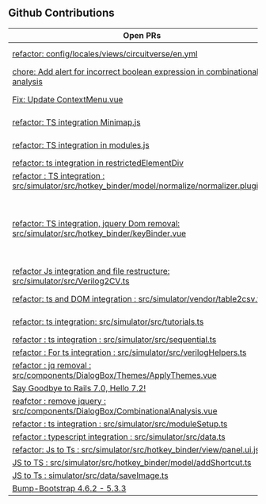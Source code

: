 ## Github Contributions
| Open PRs | Collaborations | Merged PRs | Documentation |
|----------|----------------|------------|---------------|
|[refactor: config/locales/views/circuitverse/en.yml](https://github.com/CircuitVerse/CircuitVerse/pull/5448)|[Bootstrap5](https://github.com/CircuitVerse/CircuitVerse/pull/5595)|[Fix: Change imports from partial v0/src and src to to complete v0/src](https://github.com/CircuitVerse/cv-frontend-vue/pull/523)|[docs: Wsl setup](https://github.com/CircuitVerse/CircuitVerse/pull/5333)|
|[chore: Add alert for incorrect boolean expression in combinational analysis](https://github.com/CircuitVerse/CircuitVerse/pull/5475)|[Responsive](https://github.com/CircuitVerse/CircuitVerse/pull/5584)|[refactor : ts integration : src/simulator/src/themer/themes.ts](https://github.com/CircuitVerse/cv-frontend-vue/pull/464)|[Fix : Update 3lmsintegration.md](https://github.com/CircuitVerse/CircuitVerseDocs/pull/406)|
|[Fix: Update ContextMenu.vue](https://github.com/CircuitVerse/cv-frontend-vue/pull/543)|[Search UI](https://github.com/CircuitVerse/CircuitVerse/pull/5563)|[refactor : Ts integration : src/simulator/src/themer/themer.ts](https://github.com/CircuitVerse/cv-frontend-vue/pull/463)||
|[refactor: TS integration Minimap.js](https://github.com/CircuitVerse/cv-frontend-vue/pull/474)|[Featured examples](https://github.com/CircuitVerse/CircuitVerse/pull/5508)|[refactor : Ts intergration : src/simulator/src/themer/themeCardSvg.ts](https://github.com/CircuitVerse/cv-frontend-vue/pull/462)||
|[refactor: TS integration in modules.js](https://github.com/CircuitVerse/cv-frontend-vue/pull/472)|[Circuitcard](https://github.com/CircuitVerse/CircuitVerse/pull/5506)|[refactor: vue ts and vue's reactive : src/simulator/src/themer/customThemer.vue](https://github.com/CircuitVerse/cv-frontend-vue/pull/461)||
|[refactor: ts integration in restrictedElementDiv](https://github.com/CircuitVerse/cv-frontend-vue/pull/471)|[Feature card](https://github.com/CircuitVerse/CircuitVerse/pull/5505)|[refactor : typescript integration in src/simulator/src/app.ts](https://github.com/CircuitVerse/cv-frontend-vue/pull/459)||
|[refactor : TS integration : src/simulator/src/hotkey_binder/model/normalize/normalizer.plugin.ts](https://github.com/CircuitVerse/cv-frontend-vue/pull/458)|[Home component](https://github.com/CircuitVerse/CircuitVerse/pull/5504)|[refactor: JS to TS : src/simulator/src/hotkey_binder/model/utils.js](https://github.com/CircuitVerse/cv-frontend-vue/pull/456)||
|[refactor: TS integration, jquery Dom removal: src/simulator/src/hotkey_binder/keyBinder.vue](https://github.com/CircuitVerse/cv-frontend-vue/pull/457)|[refactor: remove deprecated src directory and sync with v0/src and v1/src](https://github.com/CircuitVerse/cv-frontend-vue/pull/495)|[refactor: typescript integration : src/simulator/src/wire.ts](https://github.com/CircuitVerse/cv-frontend-vue/pull/442)||
|[refactor Js integration and file restructure: src/simulator/src/Verilog2CV.ts](https://github.com/CircuitVerse/cv-frontend-vue/pull/449)||[refactor : typescript integration src/simulator/src/contention.ts](https://github.com/CircuitVerse/cv-frontend-vue/pull/434)||
|[refactor: ts and DOM integration : src/simulator/vendor/table2csv.ts](https://github.com/CircuitVerse/cv-frontend-vue/pull/446)||[refactor : Js to Ts : src/simulator/src/hotkey_binder/defaultKeys.ts](https://github.com/CircuitVerse/cv-frontend-vue/pull/430)||
|[refactor: ts integration: src/simulator/src/tutorials.ts](https://github.com/CircuitVerse/cv-frontend-vue/pull/445)||[JS to TS: src/simulator/src/hotkey_binder/model/shortcuts.plugin.ts](https://github.com/CircuitVerse/cv-frontend-vue/pull/425)||
|[refactor : ts integration : src/simulator/src/sequential.ts](https://github.com/CircuitVerse/cv-frontend-vue/pull/444)||[JS to TS simulator/src/hotkey_binder/model/actions.ts](https://github.com/CircuitVerse/cv-frontend-vue/pull/423)||
|[refactor : For ts integration : src/simulator/src/verilogHelpers.ts](https://github.com/CircuitVerse/cv-frontend-vue/pull/443)||[JS to TS : simulator/src/data/undo.ts](https://github.com/CircuitVerse/cv-frontend-vue/pull/421)||
|[refactor : jq removal : src/components/DialogBox/Themes/ApplyThemes.vue](https://github.com/CircuitVerse/cv-frontend-vue/pull/441)||[Js to TS : simulator/src/data/redo.ts](https://github.com/CircuitVerse/cv-frontend-vue/pull/418)||
|[Say Goodbye to Rails 7.0, Hello 7.2!](https://github.com/CircuitVerse/CircuitVerse/pull/5248)||||
|[reafctor : remove jquery : src/components/DialogBox/CombinationalAnalysis.vue](https://github.com/CircuitVerse/cv-frontend-vue/pull/440)||||
|[refactor : ts integration : src/simulator/src/moduleSetup.ts](https://github.com/CircuitVerse/cv-frontend-vue/pull/436)||||
|[refactor : typescript integration : src/simulator/src/data.ts](https://github.com/CircuitVerse/cv-frontend-vue/pull/435)||||
|[refactor: Js to Ts : src/simulator/src/hotkey_binder/view/panel.ui.js](https://github.com/CircuitVerse/cv-frontend-vue/pull/429)||||
|[JS to TS : src/simulator/src/hotkey_binder/model/addShortcut.ts](https://github.com/CircuitVerse/cv-frontend-vue/pull/424)||||
|[JS to Ts : simulator/src/data/saveImage.ts](https://github.com/CircuitVerse/cv-frontend-vue/pull/419)||||
|[Bump-Bootstrap 4.6.2 - 5.3.3](https://github.com/CircuitVerse/cv-frontend-vue/pull/409)||||
